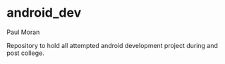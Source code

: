 # android_dev

Paul Moran

Repository to hold all attempted android development project during and post college.


